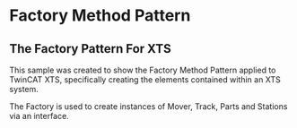 # Factory Method Pattern

## The Factory Pattern For XTS

This sample was created to show the Factory Method Pattern applied to TwinCAT XTS, specifically creating the elements contained within an XTS system.

The Factory is used to create instances of Mover, Track, Parts and Stations via an interface.


